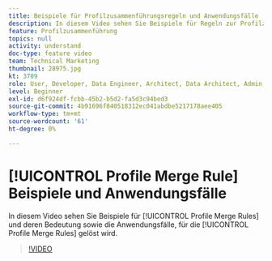 ```yaml
---
title: Beispiele für Profilzusammenführungsregeln und Anwendungsfälle
description: In diesem Video sehen Sie Beispiele für Regeln zur Profilzusammenführung und deren Bedeutung sowie die Anwendungsfälle, für die Profilzusammenführungsregeln gelöst werden.
feature: Profilzusammenführung
topics: null
activity: understand
doc-type: feature video
team: Technical Marketing
thumbnail: 28975.jpg
kt: 3709
role: User, Developer, Data Engineer, Architect, Data Architect, Admin, Leader
level: Beginner
exl-id: d6f924df-fcbb-45b2-b5d2-fa5d3c94bed3
source-git-commit: 4b91696f840518312ec041abdbe5217178aee405
workflow-type: tm+mt
source-wordcount: '61'
ht-degree: 0%

---
```


# [!UICONTROL Profile Merge Rule] Beispiele und Anwendungsfälle

In diesem Video sehen Sie Beispiele für [!UICONTROL Profile Merge Rules] und deren Bedeutung sowie die Anwendungsfälle, für die [!UICONTROL Profile Merge Rules] gelöst wird.

>[!VIDEO](https://video.tv.adobe.com/v/28975/?quality=12)
